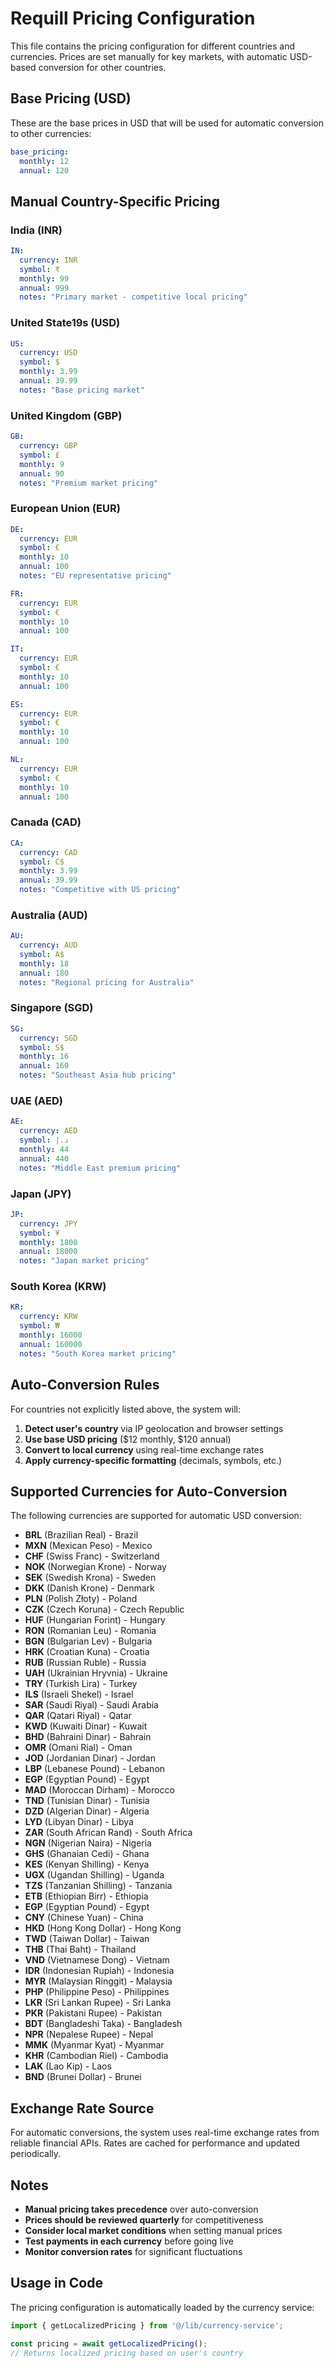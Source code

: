 # Requill Pricing Configuration

This file contains the pricing configuration for different countries and currencies. Prices are set manually for key markets, with automatic USD-based conversion for other countries.

## Base Pricing (USD)
These are the base prices in USD that will be used for automatic conversion to other currencies:

```yaml
base_pricing:
  monthly: 12
  annual: 120
```

## Manual Country-Specific Pricing

### India (INR)
```yaml
IN:
  currency: INR
  symbol: ₹
  monthly: 99
  annual: 999
  notes: "Primary market - competitive local pricing"
```

### United State19s (USD)
```yaml
US:
  currency: USD
  symbol: $
  monthly: 3.99
  annual: 39.99
  notes: "Base pricing market"
```

### United Kingdom (GBP)
```yaml
GB:
  currency: GBP
  symbol: £
  monthly: 9
  annual: 90
  notes: "Premium market pricing"
```

### European Union (EUR)
```yaml
DE:
  currency: EUR
  symbol: €
  monthly: 10
  annual: 100
  notes: "EU representative pricing"

FR:
  currency: EUR
  symbol: €
  monthly: 10
  annual: 100

IT:
  currency: EUR
  symbol: €
  monthly: 10
  annual: 100

ES:
  currency: EUR
  symbol: €
  monthly: 10
  annual: 100

NL:
  currency: EUR
  symbol: €
  monthly: 10
  annual: 100
```

### Canada (CAD)
```yaml
CA:
  currency: CAD
  symbol: C$
  monthly: 3.99
  annual: 39.99
  notes: "Competitive with US pricing"
```

### Australia (AUD)
```yaml
AU:
  currency: AUD
  symbol: A$
  monthly: 18
  annual: 180
  notes: "Regional pricing for Australia"
```

### Singapore (SGD)
```yaml
SG:
  currency: SGD
  symbol: S$
  monthly: 16
  annual: 160
  notes: "Southeast Asia hub pricing"
```

### UAE (AED)
```yaml
AE:
  currency: AED
  symbol: د.إ
  monthly: 44
  annual: 440
  notes: "Middle East premium pricing"
```

### Japan (JPY)
```yaml
JP:
  currency: JPY
  symbol: ¥
  monthly: 1800
  annual: 18000
  notes: "Japan market pricing"
```

### South Korea (KRW)
```yaml
KR:
  currency: KRW
  symbol: ₩
  monthly: 16000
  annual: 160000
  notes: "South Korea market pricing"
```

## Auto-Conversion Rules

For countries not explicitly listed above, the system will:

1. **Detect user's country** via IP geolocation and browser settings
2. **Use base USD pricing** ($12 monthly, $120 annual)
3. **Convert to local currency** using real-time exchange rates
4. **Apply currency-specific formatting** (decimals, symbols, etc.)

## Supported Currencies for Auto-Conversion

The following currencies are supported for automatic USD conversion:

- **BRL** (Brazilian Real) - Brazil
- **MXN** (Mexican Peso) - Mexico
- **CHF** (Swiss Franc) - Switzerland
- **NOK** (Norwegian Krone) - Norway
- **SEK** (Swedish Krona) - Sweden
- **DKK** (Danish Krone) - Denmark
- **PLN** (Polish Złoty) - Poland
- **CZK** (Czech Koruna) - Czech Republic
- **HUF** (Hungarian Forint) - Hungary
- **RON** (Romanian Leu) - Romania
- **BGN** (Bulgarian Lev) - Bulgaria
- **HRK** (Croatian Kuna) - Croatia
- **RUB** (Russian Ruble) - Russia
- **UAH** (Ukrainian Hryvnia) - Ukraine
- **TRY** (Turkish Lira) - Turkey
- **ILS** (Israeli Shekel) - Israel
- **SAR** (Saudi Riyal) - Saudi Arabia
- **QAR** (Qatari Riyal) - Qatar
- **KWD** (Kuwaiti Dinar) - Kuwait
- **BHD** (Bahraini Dinar) - Bahrain
- **OMR** (Omani Rial) - Oman
- **JOD** (Jordanian Dinar) - Jordan
- **LBP** (Lebanese Pound) - Lebanon
- **EGP** (Egyptian Pound) - Egypt
- **MAD** (Moroccan Dirham) - Morocco
- **TND** (Tunisian Dinar) - Tunisia
- **DZD** (Algerian Dinar) - Algeria
- **LYD** (Libyan Dinar) - Libya
- **ZAR** (South African Rand) - South Africa
- **NGN** (Nigerian Naira) - Nigeria
- **GHS** (Ghanaian Cedi) - Ghana
- **KES** (Kenyan Shilling) - Kenya
- **UGX** (Ugandan Shilling) - Uganda
- **TZS** (Tanzanian Shilling) - Tanzania
- **ETB** (Ethiopian Birr) - Ethiopia
- **EGP** (Egyptian Pound) - Egypt
- **CNY** (Chinese Yuan) - China
- **HKD** (Hong Kong Dollar) - Hong Kong
- **TWD** (Taiwan Dollar) - Taiwan
- **THB** (Thai Baht) - Thailand
- **VND** (Vietnamese Dong) - Vietnam
- **IDR** (Indonesian Rupiah) - Indonesia
- **MYR** (Malaysian Ringgit) - Malaysia
- **PHP** (Philippine Peso) - Philippines
- **LKR** (Sri Lankan Rupee) - Sri Lanka
- **PKR** (Pakistani Rupee) - Pakistan
- **BDT** (Bangladeshi Taka) - Bangladesh
- **NPR** (Nepalese Rupee) - Nepal
- **MMK** (Myanmar Kyat) - Myanmar
- **KHR** (Cambodian Riel) - Cambodia
- **LAK** (Lao Kip) - Laos
- **BND** (Brunei Dollar) - Brunei

## Exchange Rate Source

For automatic conversions, the system uses real-time exchange rates from reliable financial APIs. Rates are cached for performance and updated periodically.

## Notes

- **Manual pricing takes precedence** over auto-conversion
- **Prices should be reviewed quarterly** for competitiveness
- **Consider local market conditions** when setting manual prices
- **Test payments in each currency** before going live
- **Monitor conversion rates** for significant fluctuations

## Usage in Code

The pricing configuration is automatically loaded by the currency service:

```typescript
import { getLocalizedPricing } from '@/lib/currency-service';

const pricing = await getLocalizedPricing();
// Returns localized pricing based on user's country
```